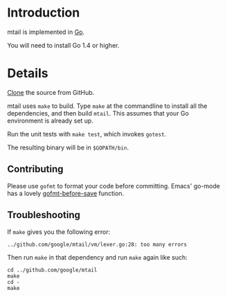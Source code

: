 # Introduction

mtail is implemented in [Go](http://golang.org).

You will need to install Go 1.4 or higher.

# Details

[Clone](http://github.com/google/mtail) the source from GitHub.

mtail uses `make` to build.  Type `make` at the commandline to install all the dependencies, and then build `mtail`.  This assumes that your Go environment is already set up.

Run the unit tests with `make test`, which invokes `gotest`.

The resulting binary will be in `$GOPATH/bin`.

## Contributing

Please use `gofmt` to format your code before committing.  Emacs' go-mode has a lovely [gofmt-before-save](http://golang.org/misc/emacs/go-mode.el) function.

## Troubleshooting

If `make` gives you the following error:

```
../github.com/google/mtail/vm/lexer.go:28: too many errors
```

Then run `make` in that dependency and run `make` again like such:

```
cd ../github.com/google/mtail
make
cd -
make
```
